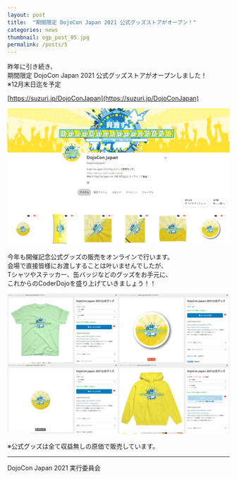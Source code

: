 ```yaml
---
layout: post
title:  "期間限定 DojoCon Japan 2021 公式グッズストアがオープン！"
categories: news
thumbnail: ogp_post_05.jpg
permalink: /posts/5
---
```


昨年に引き続き、
<br>期間限定 DojoCon Japan 2021 公式グッズストアがオープンしました！
<br>※12月末日迄を予定

[https://suzuri.jp/DojoConJapan](https://suzuri.jp/DojoConJapan)

![公式グッズストア Webサイト](/img/post/onlinestore01.webp "公式グッズストア Webサイト")

今年も開催記念公式グッズの販売をオンラインで行います。
<br>会場で直接皆様にお渡しすることは叶いませんでしたが、
<br>Tシャツやステッカー、缶バッジなどのグッズをお手元に、
<br>これからのCoderDojoを盛り上げていきましょう！！

![缶バッジなどのグッズ](/img/post/onlinestore02.webp "缶バッジなどのグッズ")

※公式グッズは全て収益無しの原価で販売しています。

---

DojoCon Japan 2021 実行委員会

